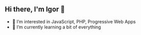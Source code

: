 ## Hi there, I'm Igor 👋

- 👀 I’m interested in JavaScript, PHP, Progressive Web Apps
- 🌱 I’m currently learning a bit of everything

<!---
igorpen/igorpen is a ✨ special ✨ repository because its `README.md` (this file) appears on your GitHub profile.
You can click the Preview link to take a look at your changes.
--->
